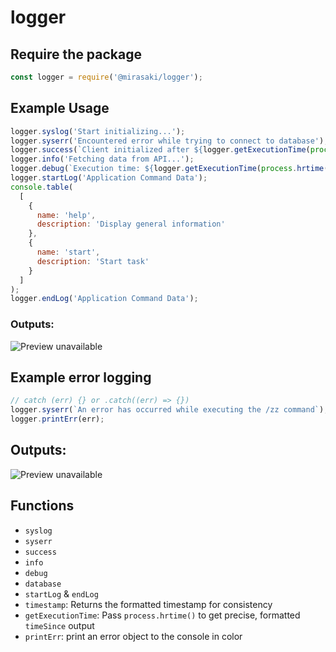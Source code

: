 # logger

## Require the package
```js
const logger = require('@mirasaki/logger');
```

## Example Usage
```js
logger.syslog('Start initializing...');
logger.syserr('Encountered error while trying to connect to database');
logger.success(`Client initialized after ${logger.getExecutionTime(process.hrtime())}`);
logger.info('Fetching data from API...');
logger.debug(`Execution time: ${logger.getExecutionTime(process.hrtime())}`);
logger.startLog('Application Command Data');
console.table(
  [
    {
      name: 'help',
      description: 'Display general information'
    },
    {
      name: 'start',
      description: 'Start task'
    }
  ]
);
logger.endLog('Application Command Data');
```

### Outputs:
![](https://i.postimg.cc/BZLdKP0N/Windows-Terminal-5-KQj-Dfpp-KR.png "Preview unavailable")

## Example error logging
```js
// catch (err) {} or .catch((err) => {})
logger.syserr(`An error has occurred while executing the /zz command`);
logger.printErr(err);
```

## Outputs:
![](https://i.postimg.cc/L5X4mf77/Code-8-Qs-Tu-WF23-Z.png "Preview unavailable")

## Functions
- `syslog`
- `syserr`
- `success`
- `info`
- `debug`
- `database`
- `startLog` & `endLog`
- `timestamp`: Returns the formatted timestamp for consistency
- `getExecutionTime`: Pass `process.hrtime()` to get precise, formatted `timeSince` output
- `printErr`: print an error object to the console in color